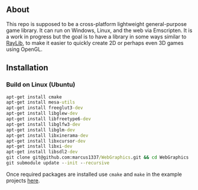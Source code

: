 ## About

This repo is supposed to be a cross-platform lightweight general-purpose game library. It can run on Windows, Linux, and the web via Emscripten. It is a work in progress but the goal is to have a library in some ways similar to [RayLib](https://github.com/raysan5/raylib), to make it easier to quickly create 2D or perhaps even 3D games using OpenGL.

## Installation


### Build on Linux (Ubuntu)
```bat
apt-get install cmake
apt-get install mesa-utils
apt-get install freeglut3-dev
apt-get install libglew-dev
apt-get install libfreetype6-dev
apt-get install libglfw3-dev
apt-get install libglm-dev
apt-get install libxinerama-dev
apt-get install libxcursor-dev 
apt-get install libxi-dev 
apt-get install libsdl2-dev
git clone git@github.com:marcus1337/WebGraphics.git && cd WebGraphics
git submodule update --init --recursive 
```

Once required packages are installed use `cmake` and `make` in the example projects [here](examples).